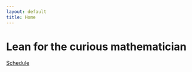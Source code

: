 ```yaml
---
layout: default
title: Home
---
```


# Lean for the curious mathematician

[Schedule](schedule.html)
